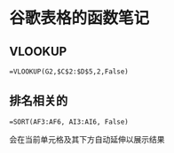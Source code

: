 # 谷歌表格的函数笔记

## VLOOKUP

```vba
=VLOOKUP(G2,$C$2:$D$5,2,False)
```

## 排名相关的

```vba
=SORT(AF3:AF6, AI3:AI6, False)
```
会在当前单元格及其下方自动延伸以展示结果
